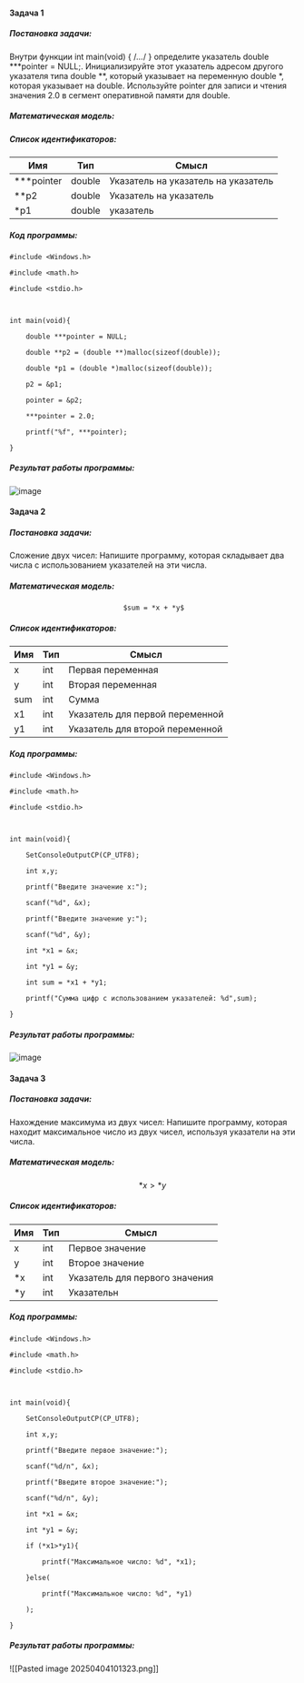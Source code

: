 #### **Задача 1** 

##### Постановка задачи: 
Внутри функции int main(void) { /*...*/ } определите указатель double ***pointer = NULL;. Инициализируйте этот указатель адресом другого указателя типа double **, который указывает на переменную double *, которая указывает на double. Используйте pointer для записи и чтения значения 2.0 в сегмент оперативной памяти для double.
##### Математическая модель:


##### Список идентификаторов:

| Имя        | Тип    | Смысл                               |
| ---------- | ------ | ----------------------------------- |
| ***pointer | double | Указатель на указатель на указатель |
| **p2       | double | Указатель на указатель              |
| *p1        | double | указатель                           |

##### Код программы:
```
#include <Windows.h>

#include <math.h>

#include <stdio.h>

  

int main(void){

    double ***pointer = NULL;

    double **p2 = (double **)malloc(sizeof(double));

    double *p1 = (double *)malloc(sizeof(double));

    p2 = &p1;

    pointer = &p2;

    ***pointer = 2.0;

    printf("%f", ***pointer);

}
```
##### Результат работы программы:
![image](https://github.com/user-attachments/assets/203d700d-8ee9-438f-b723-da1afbbcafed)

#### Задача 2
##### Постановка задачи: 
Сложение двух чисел: Напишите программу, которая складывает два числа с использованием указателей на эти числа.
##### Математическая модель:
								$sum = *x + *y$

##### Список идентификаторов:

| Имя | Тип | Смысл                           |
| --- | --- | ------------------------------- |
| x   | int | Первая переменная               |
| y   | int | Вторая переменная               |
| sum | int | Сумма                           |
| x1  | int | Указатель для первой переменной |
| y1  | int | Указатель для второй переменной |
##### Код программы:
```
#include <Windows.h>

#include <math.h>

#include <stdio.h>

  

int main(void){

    SetConsoleOutputCP(CP_UTF8);

    int x,y;

    printf("Введите значение x:");

    scanf("%d", &x);

    printf("Введите значение y:");

    scanf("%d", &y);

    int *x1 = &x;

    int *y1 = &y;

    int sum = *x1 + *y1;

    printf("Сумма цифр с использованием указателей: %d",sum);

}
```
##### Результат работы программы:
![image](https://github.com/user-attachments/assets/dbbb8772-43f6-4a16-b1ee-24dded98ca86)

#### **Задача 3** 

##### Постановка задачи: 
Нахождение максимума из двух чисел: Напишите программу, которая находит максимальное число из двух чисел, используя указатели на эти числа.
##### Математическая модель:
$$
*x>*y
$$
##### Список идентификаторов:

| Имя | Тип | Смысл                          |
| --- | --- | ------------------------------ |
| x   | int | Первое значение                |
| y   | int | Второе значение                |
| *x  | int | Указатель для первого значения |
| *y  | int | Указательн                     |

##### Код программы:
```
#include <Windows.h>

#include <math.h>

#include <stdio.h>

  

int main(void){

    SetConsoleOutputCP(CP_UTF8);

    int x,y;

    printf("Введите первое значение:");

    scanf("%d/n", &x);

    printf("Введите второе значение:");

    scanf("%d/n", &y);

    int *x1 = &x;

    int *y1 = &y;

    if (*x1>*y1){

        printf("Максимальное число: %d", *x1);

    }else(

        printf("Максимальное число: %d", *y1)

    );

}
```
##### Результат работы программы:
![[Pasted image 20250404101323.png]]
